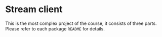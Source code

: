# Stream client

This is the most complex project of the course, it consists of three parts.
Please refer to each package `README` for details.
